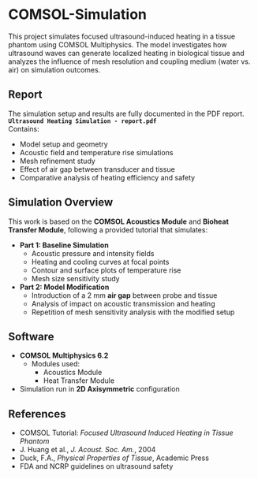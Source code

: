 # COMSOL-Simulation

This project simulates focused ultrasound-induced heating in a tissue phantom using COMSOL Multiphysics. The model investigates how ultrasound waves can generate localized heating in biological tissue and analyzes the influence of mesh resolution and coupling medium (water vs. air) on simulation outcomes.

## Report
The simulation setup and results are fully documented in the PDF report.  
**`Ultrasound Heating Simulation - report.pdf`**  
Contains:
- Model setup and geometry
- Acoustic field and temperature rise simulations
- Mesh refinement study
- Effect of air gap between transducer and tissue
- Comparative analysis of heating efficiency and safety

## Simulation Overview

This work is based on the **COMSOL Acoustics Module** and **Bioheat Transfer Module**, following a provided tutorial that simulates:
- **Part 1: Baseline Simulation**
  - Acoustic pressure and intensity fields
  - Heating and cooling curves at focal points
  - Contour and surface plots of temperature rise
  - Mesh size sensitivity study
- **Part 2: Model Modification**
  - Introduction of a 2 mm **air gap** between probe and tissue
  - Analysis of impact on acoustic transmission and heating
  - Repetition of mesh sensitivity analysis with the modified setup

## Software

- **COMSOL Multiphysics 6.2**
  - Modules used:
    - Acoustics Module
    - Heat Transfer Module
- Simulation run in **2D Axisymmetric** configuration

## References

- COMSOL Tutorial: *Focused Ultrasound Induced Heating in Tissue Phantom*
- J. Huang et al., *J. Acoust. Soc. Am.*, 2004
- Duck, F.A., *Physical Properties of Tissue*, Academic Press
- FDA and NCRP guidelines on ultrasound safety
